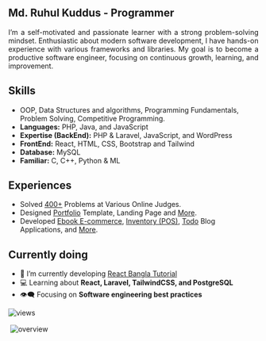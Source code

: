 <h2 align="left">Md. Ruhul Kuddus - Programmer</h2>
<p align="justify">I’m a self-motivated and passionate learner with a strong problem-solving mindset. Enthusiastic about modern software development, I have hands-on experience with various frameworks and libraries. My goal is to become a productive software engineer, focusing on continuous growth, learning, and improvement.</p>

## Skills
- OOP, Data Structures and algorithms, Programming Fundamentals, Problem Solving, Competitive Programming.
- **Languages:** PHP, Java, and JavaScript
- **Expertise (BackEnd):** PHP & Laravel, JavaScript, and WordPress
- **FrontEnd:** React, HTML, CSS, Bootstrap and Tailwind 
- **Database:** MySQL
- **Familiar:** C, C++, Python & ML

## Experiences
- Solved [400+](https://github.com/mdruhulkuddus/Code-Library) Problems at Various Online Judges.
- Designed [Portfolio](https://github.com/mdruhulkuddus/Design-Projects/tree/master/Portfolio/) Template, Landing Page and [More](https://github.com/mdruhulkuddus/Design-Projects/tree/master/).
- Developed [Ebook E-commerce](https://github.com/mdruhulkuddus/EbookShare/), [Inventory (POS)](https://github.com/mdruhulkuddus/Inventory-Management-System-POS/), [Todo](https://github.com/mdruhulkuddus/inilabtask/tree/master/TodoApp/) Blog Applications, and [More](https://github.com/mdruhulkuddus/Laravel-Projects/).

## Currently doing
- 💬 I’m currently developing [React Bangla Tutorial](https://github.com/mdruhulkuddus/react-bangla-tutorial)
- 💻 Learning about **React, Laravel, TailwindCSS, and PostgreSQL**
- 👁‍🗨 Focusing on **Software engineering best practices**
<p align="left"> <img src="https://komarev.com/ghpvc/?username=mdruhulkuddus&label=Profile%20views&color=0e75b6&style=flat" alt="views" /> </p>

<p>&nbsp;<img align="center" src="https://github-readme-stats.vercel.app/api?username=mdruhulkuddus&show_icons=true&locale=en" alt="overview" /></p>

